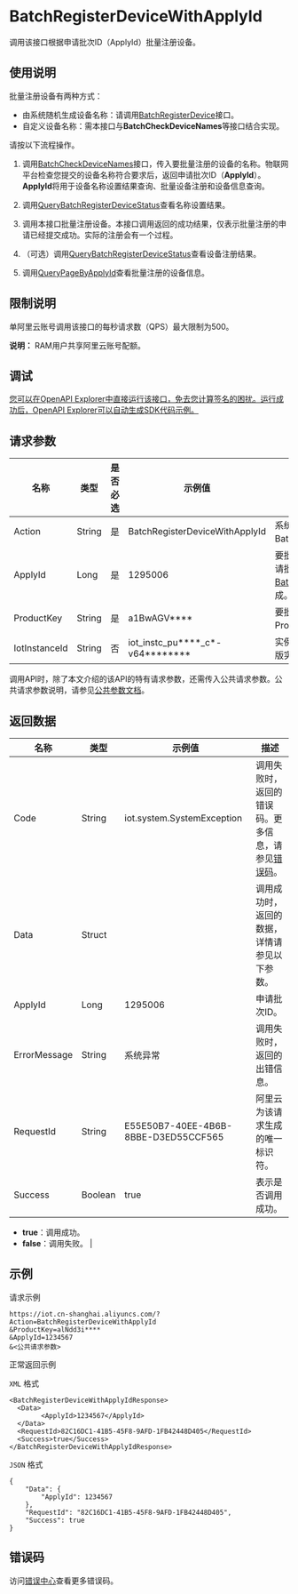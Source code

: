 # BatchRegisterDeviceWithApplyId

调用该接口根据申请批次ID（ApplyId）批量注册设备。

## 使用说明

批量注册设备有两种方式：

-   由系统随机生成设备名称：请调用[BatchRegisterDevice](~~69473~~)接口。
-   自定义设备名称：需本接口与**BatchCheckDeviceNames**等接口结合实现。

请按以下流程操作。

1. 调用[BatchCheckDeviceNames](~~69482~~)接口，传入要批量注册的设备的名称。物联网平台检查您提交的设备名称符合要求后，返回申请批次ID（**ApplyId**）。**ApplyId**将用于设备名称设置结果查询、批量设备注册和设备信息查询。

2. 调用[QueryBatchRegisterDeviceStatus](~~69483~~)查看名称设置结果。

3. 调用本接口批量注册设备。本接口调用返回的成功结果，仅表示批量注册的申请已经提交成功。实际的注册会有一个过程。

4. （可选）调用[QueryBatchRegisterDeviceStatus](~~69483~~)查看设备注册结果。

5. 调用[QueryPageByApplyId](~~69518~~)查看批量注册的设备信息。

## 限制说明

单阿里云账号调用该接口的每秒请求数（QPS）最大限制为500。

**说明：** RAM用户共享阿里云账号配额。

## 调试

[您可以在OpenAPI Explorer中直接运行该接口，免去您计算签名的困扰。运行成功后，OpenAPI Explorer可以自动生成SDK代码示例。](https://api.aliyun.com/#product=Iot&api=BatchRegisterDeviceWithApplyId&type=RPC&version=2018-01-20)

## 请求参数

|名称|类型|是否必选|示例值|描述|
|--|--|----|---|--|
|Action|String|是|BatchRegisterDeviceWithApplyId|系统规定参数。取值：BatchRegisterDeviceWithApplyId。 |
|ApplyId|Long|是|1295006|要批量注册的设备的申请批次ID。申请批次ID由调用[BatchCheckDeviceNames](~~69482~~)接口生成。 |
|ProductKey|String|是|a1BwAGV\*\*\*\*|要批量注册的设备所隶属的产品ProductKey。 |
|IotInstanceId|String|否|iot\_instc\_pu\*\*\*\*\_c\*-v64\*\*\*\*\*\*\*\*|实例ID。公共实例不传此参数，企业版实例需传入。 |

调用API时，除了本文介绍的该API的特有请求参数，还需传入公共请求参数。公共请求参数说明，请参见[公共参数文档](~~30561~~)。

## 返回数据

|名称|类型|示例值|描述|
|--|--|---|--|
|Code|String|iot.system.SystemException|调用失败时，返回的错误码。更多信息，请参见[错误码](~~87387~~)。 |
|Data|Struct| |调用成功时，返回的数据，详情请参见以下参数。 |
|ApplyId|Long|1295006|申请批次ID。 |
|ErrorMessage|String|系统异常|调用失败时，返回的出错信息。 |
|RequestId|String|E55E50B7-40EE-4B6B-8BBE-D3ED55CCF565|阿里云为该请求生成的唯一标识符。 |
|Success|Boolean|true|表示是否调用成功。

 -   **true**：调用成功。
-   **false**：调用失败。 |

## 示例

请求示例

```
https://iot.cn-shanghai.aliyuncs.com/?Action=BatchRegisterDeviceWithApplyId
&ProductKey=alNdd3i****
&ApplyId=1234567
&<公共请求参数>
```

正常返回示例

`XML` 格式

```
<BatchRegisterDeviceWithApplyIdResponse>
  <Data>
        <ApplyId>1234567</ApplyId>
  </Data>
  <RequestId>82C16DC1-41B5-45F8-9AFD-1FB42448D405</RequestId>
  <Success>true</Success>
</BatchRegisterDeviceWithApplyIdResponse>
```

`JSON` 格式

```
{
	"Data": {
		"ApplyId": 1234567
	},
	"RequestId": "82C16DC1-41B5-45F8-9AFD-1FB42448D405",
	"Success": true
}
```

## 错误码

访问[错误中心](https://error-center.alibabacloud.com/status/product/Iot)查看更多错误码。

